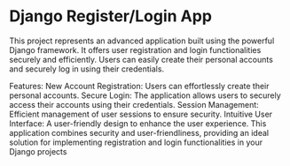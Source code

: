 # Django Register/Login App
This project represents an advanced application built using the powerful Django framework. It offers user registration and login functionalities securely and efficiently. Users can easily create their personal accounts and securely log in using their credentials.

Features:
New Account Registration: Users can effortlessly create their personal accounts.
Secure Login: The application allows users to securely access their accounts using their credentials.
Session Management: Efficient management of user sessions to ensure security.
Intuitive User Interface: A user-friendly design to enhance the user experience.
This application combines security and user-friendliness, providing an ideal solution for implementing registration and login functionalities in your Django projects
